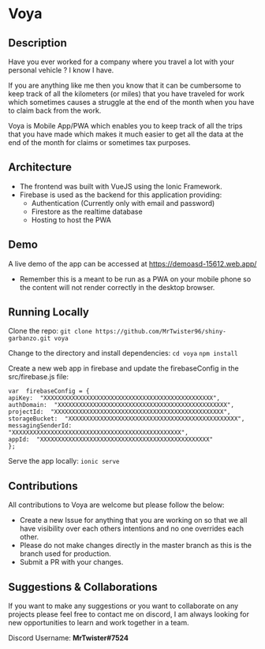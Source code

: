 # Voya

## Description
Have you ever worked for a company where you travel a lot with your personal vehicle ? I know I have.

If you are anything like me then you know that it can be cumbersome to keep track of all the kilometers (or miles) that you have traveled for work which sometimes causes a struggle at the end of the month when you have to claim back from the work.

Voya is Mobile App/PWA which enables you to keep track of all the trips that you have made which makes it much easier to get all the data at the end of the month for claims or sometimes tax purposes.


## Architecture

 - The frontend was built with VueJS using the Ionic Framework.
 - Firebase is used as the backend for this application providing:
	 - Authentication (Currently only with email and password)
	 - Firestore as the realtime database
	 - Hosting to host the PWA

## Demo
A live demo of the app can be accessed at https://demoasd-15612.web.app/

 - Remember this is a meant to be run as a PWA on your mobile phone so the content will not render correctly in the desktop browser.

## Running Locally

Clone the repo:
```git clone https://github.com/MrTwister96/shiny-garbanzo.git voya```

Change to the directory and install dependencies:
```cd voya```
```npm install```

Create a new web app in firebase and update the firebaseConfig in the src/firebase.js file:
```
var  firebaseConfig = {
apiKey:  "XXXXXXXXXXXXXXXXXXXXXXXXXXXXXXXXXXXXXXXXXXXXXXXX",
authDomain:  "XXXXXXXXXXXXXXXXXXXXXXXXXXXXXXXXXXXXXXXXXXXXXXXX",
projectId:  "XXXXXXXXXXXXXXXXXXXXXXXXXXXXXXXXXXXXXXXXXXXXXXXX",
storageBucket:  "XXXXXXXXXXXXXXXXXXXXXXXXXXXXXXXXXXXXXXXXXXXXXXXX",
messagingSenderId:  "XXXXXXXXXXXXXXXXXXXXXXXXXXXXXXXXXXXXXXXXXXXXXXXX",
appId:  "XXXXXXXXXXXXXXXXXXXXXXXXXXXXXXXXXXXXXXXXXXXXXXXX"
};
```

Serve the app locally:
```ionic serve```

## Contributions
All contributions to Voya are welcome but please follow the below:

 - Create a new Issue for anything that you are working on so that we all have visibility over each others intentions and no one overrides each other.
 - Please do not make changes directly in the master branch as this is the branch used for production.
 - Submit a PR with your changes.


## Suggestions & Collaborations

If you want to make any suggestions or you want to collaborate on any projects please feel free to contact me on discord, I am always looking for new opportunities to learn and work together in a team.

Discord Username: **MrTwister#7524**